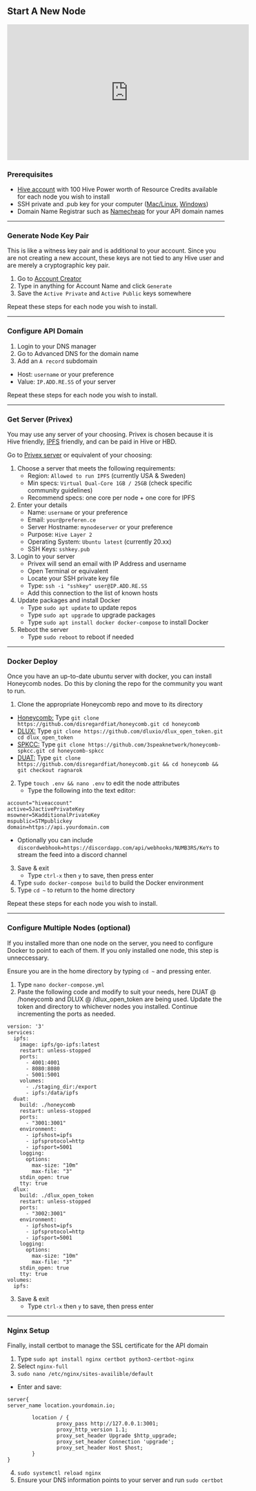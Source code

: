 ## Start A New Node

<iframe width="560" height="315" src="https://3speak.tv/embed?v=disregardfiat/qemwclua" frameborder="0"  allow="accelerometer; autoplay; encrypted-media; gyroscope; picture-in-picture" allowfullscreen></iframe>

### Prerequisites

* [Hive account](https://signup.hive.io/) with 100 Hive Power worth of Resource Credits available for each node you wish to install
* SSH private and .pub key for your computer ([Mac/Linux](https://docs.oracle.com/en/cloud/cloud-at-customer/occ-get-started/generate-ssh-key-pair.html), [Windows](https://docs.joyent.com/public-cloud/getting-started/ssh-keys/generating-an-ssh-key-manually/manually-generating-your-ssh-key-in-windows))
* Domain Name Registrar such as [Namecheap](https://namecheap.com/) for your API domain names

---

### Generate Node Key Pair
This is like a witness key pair and is additional to your account. Since you are not creating a new account, these keys are not tied to any Hive user and are merely a cryptographic key pair.
1. Go to [Account Creator](https://hivetasks.com/account-creator)
2. Type in anything for Account Name and click `Generate`
3. Save the `Active Private` and `Active Public` keys somewhere

Repeat these steps for each node you wish to install.

---

### Configure API Domain
1. Login to your DNS manager
2. Go to Advanced DNS for the domain name
3.  Add an `A record` subdomain
   - Host: `username` or your preference
   - Value: `IP.ADD.RE.SS` of your server

Repeat these steps for each node you wish to install.

---

### Get Server (Privex)
You may use any server of your choosing. Privex is chosen because it is Hive friendly, [IPFS](https://ipfs.io/) friendly, and can be paid in Hive or HBD.

Go to [Privex server](https://www.privex.io) or equivalent of your choosing:

1. Choose a server that meets the following requirements:
   - Region: `Allowed to run IPFS` (currently USA & Sweden)
   - Min specs: `Virtual Dual-Core 1GB / 25GB` (check specific community guidelines)
   - Recommend specs: one core per node + one core for IPFS
2. Enter your details
   - Name: `username` or your preference
   - Email: `your@preferen.ce`
   - Server Hostname: `mynodeserver` or your preference
   - Purpose: `Hive Layer 2`
   - Operating System: `Ubuntu latest` (currently 20.xx)
   - SSH Keys: `sshkey.pub`
3. Login to your server
   - Privex will send an email with IP Address and username
   - Open Terminal or equivalent
   - Locate your SSH private key file
   - Type: `ssh -i "sshkey" user@IP.ADD.RE.SS`
   - Add this connection to the list of known hosts 
4. Update packages and install Docker
   - Type `sudo apt update` to update repos
   - Type `sudo apt upgrade` to upgrade packages
   - Type `sudo apt install docker docker-compose` to install Docker
5. Reboot the server
   - Type `sudo reboot` to reboot if needed

---

### Docker Deploy
Once you have an up-to-date ubuntu server with docker, you can install Honeycomb nodes. Do this by cloning the repo for the community you want to run.

1. Clone the appropriate Honeycomb repo and move to its directory
- [Honeycomb:](https://github.com/disregardfiat/honeycomb.git) Type `git clone https://github.com/disregardfiat/honeycomb.git cd honeycomb`
- [DLUX:](https://github.com/dluxio/dlux_open_token.git) Type `git clone https://github.com/dluxio/dlux_open_token.git cd dlux_open_token`
- [SPKCC:](https://github.com/3speaknetwork/honeycomb-spkcc.git) Type `git clone https://github.com/3speaknetwork/honeycomb-spkcc.git cd honeycomb-spkcc`
- [DUAT:](https://github.com/disregardfiat/honeycomb/tree/ragnarok) Type `git clone https://github.com/disregardfiat/honeycomb.git && cd honeycomb && git checkout ragnarok`

2. Type `touch .env && nano .env` to edit the node attributes
   - Type the following into the text editor: 
```
account="hiveaccount"
active=5JactivePrivateKey
msowner=5KadditionalPrivateKey
mspublic=STMpublickey
domain=https://api.yourdomain.com
```
   - Optionally you can include `discordwebhook=https://discordapp.com/api/webhooks/NUMB3RS/KeYs` to stream the feed into a discord channel
3. Save & exit
   - Type `ctrl-x` then `y` to save, then press enter
4. Type `sudo docker-compose build` to build the Docker environment
5. Type `cd ~` to return to the home directory

Repeat these steps for each node you wish to install.

---

### Configure Multiple Nodes (optional)
If you installed more than one node on the server, you need to configure Docker to point to each of them. If you only installed one node, this step is unneccessary.

Ensure you are in the home directory by typing `cd ~` and pressing enter.

1. Type `nano docker-compose.yml`
2. Paste the following code and modify to suit your needs, here DUAT @ /honeycomb and DLUX @ /dlux_open_token are being used. Update the token and directory to whichever nodes you installed. Continue incrementing the ports as needed.

```
version: '3'
services:
  ipfs:
    image: ipfs/go-ipfs:latest
    restart: unless-stopped
    ports:
      - 4001:4001
      - 8080:8080
      - 5001:5001
    volumes:
      - ./staging_dir:/export
      - ipfs:/data/ipfs
  duat:
    build: ./honeycomb
    restart: unless-stopped
    ports:
      - "3001:3001"
    environment:
      - ipfshost=ipfs
      - ipfsprotocol=http
      - ipfsport=5001
    logging:
      options:
        max-size: "10m"
        max-file: "3"
    stdin_open: true
    tty: true
  dlux:
    build: ./dlux_open_token
    restart: unless-stopped
    ports:
      - "3002:3001"
    environment:
      - ipfshost=ipfs
      - ipfsprotocol=http
      - ipfsport=5001
    logging:
      options:
        max-size: "10m"
        max-file: "3"
    stdin_open: true
    tty: true
volumes:
  ipfs:
```
3. Save & exit
   - Type `ctrl-x` then `y` to save, then press enter

---

### Nginx Setup
Finally, install certbot to manage the SSL certificate for the API domain

1. Type `sudo apt install nginx certbot python3-certbot-nginx`
2. Select `nginx-full`
3.  `sudo nano /etc/nginx/sites-availible/default`
   * Enter and save:
```
server{
server_name location.yourdomain.io;

        location / {
                proxy_pass http://127.0.0.1:3001;
                proxy_http_version 1.1;
                proxy_set_header Upgrade $http_upgrade;
                proxy_set_header Connection 'upgrade';
                proxy_set_header Host $host;
        }
}
```
4.  `sudo systemctl reload nginx`
5.  Ensure your DNS information points to your server and run `sudo certbot`

